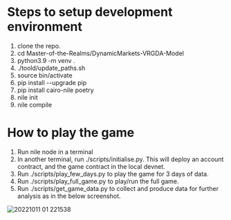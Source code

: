 # Steps to setup development environment
1. clone the repo.
2. cd Master-of-the-Realms/DynamicMarkets-VRGDA-Model
3. python3.9 -m venv .
4. ./toold/update_paths.sh
5. source bin/activate
6. pip install --upgrade pip
7. pip install cairo-nile poetry
8. nile init
9. nile compile

# How to play the game
1. Run nile node in a terminal
2. In another terminal, run ./scripts/initialise.py. This will deploy an account contract, and the game contract in the local devnet.
3. Run ./scripts/play_few_days.py to play the game for 3 days of data.
4. Run ./scripts/play_full_game.py to play/run the full game.
5. Run ./scripts/get_game_data.py to collect and produce data for further analysis as in the below screenshot.

![20221011 01 221538](https://user-images.githubusercontent.com/114365800/195200000-c6265b45-a23b-4da7-86d7-7a533ffaac50.png)
